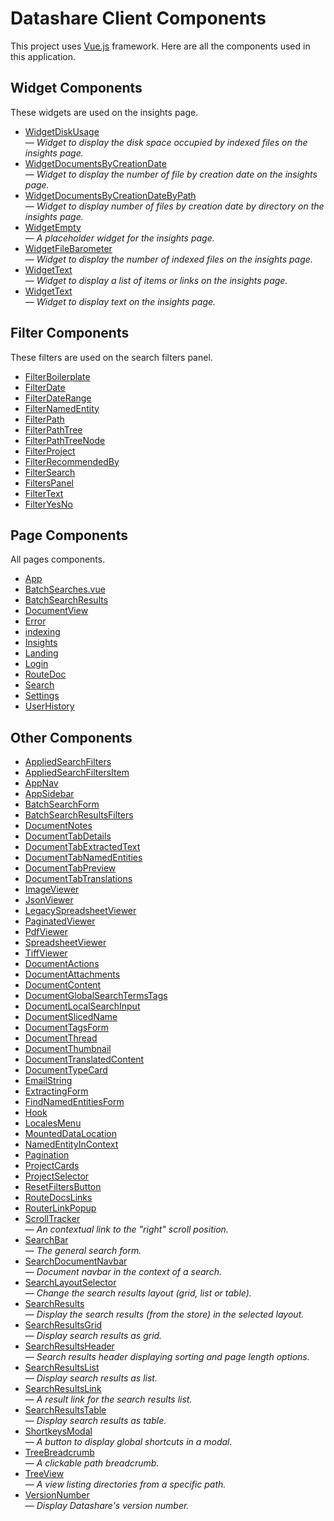 # Datashare Client Components

This project uses [Vue.js](https://vuejs.org) framework. Here are all the
components used in this application.

## Widget Components

These widgets are used on the insights page.

* [WidgetDiskUsage](components/WidgetDiskUsage.md) <br />— _Widget to display the disk space occupied by indexed files on the insights page._
* [WidgetDocumentsByCreationDate](components/WidgetDocumentsByCreationDate.md) <br />— _Widget to display the number of file by creation date on the insights page._
* [WidgetDocumentsByCreationDateByPath](components/WidgetDocumentsByCreationDateByPath.md) <br />— _Widget to display number of files by creation date by directory on the insights page._
* [WidgetEmpty](components/WidgetEmpty.md) <br />— _A placeholder widget for the insights page._
* [WidgetFileBarometer](components/WidgetFileBarometer.md) <br />— _Widget to display the number of indexed files on the insights page._
* [WidgetText](components/WidgetListGroup.md) <br />— _Widget to display a list of items or links on the insights page._
* [WidgetText](components/WidgetText.md) <br />— _Widget to display text on the insights page._

## Filter Components

These filters are used on the search filters panel.

* [FilterBoilerplate](components/FilterBoilerplate.md) 
* [FilterDate](components/FilterDate.md) 
* [FilterDateRange](components/FilterDateRange.md) 
* [FilterNamedEntity](components/FilterNamedEntity.md) 
* [FilterPath](components/FilterPath.md) 
* [FilterPathTree](components/FilterPathTree.md) 
* [FilterPathTreeNode](components/FilterPathTreeNode.md) 
* [FilterProject](components/FilterProject.md) 
* [FilterRecommendedBy](components/FilterRecommendedBy.md) 
* [FilterSearch](components/FilterSearch.md) 
* [FiltersPanel](components/FiltersPanel.md) 
* [FilterText](components/FilterText.md) 
* [FilterYesNo](components/FilterYesNo.md) 

## Page Components

All pages components.

* [App](pages/App.md) 
* [BatchSearches.vue](pages/BatchSearch.md) 
* [BatchSearchResults](pages/BatchSearchResults.md) 
* [DocumentView](pages/DocumentView.md) 
* [Error](pages/Error.md) 
* [indexing](pages/Indexing.md) 
* [Insights](pages/Insights.md) 
* [Landing](pages/Landing.md) 
* [Login](pages/Login.md) 
* [RouteDoc](pages/RouteDoc.md) 
* [Search](pages/Search.md) 
* [Settings](pages/Settings.md) 
* [UserHistory](pages/UserHistory.md) 

## Other Components

* [AppliedSearchFilters](components/AppliedSearchFilters.md) 
* [AppliedSearchFiltersItem](components/AppliedSearchFiltersItem.md) 
* [AppNav](components/AppNav.md) 
* [AppSidebar](components/AppSidebar.md) 
* [BatchSearchForm](components/BatchSearchForm.md) 
* [BatchSearchResultsFilters](components/BatchSearchResultsFilters.md) 
* [DocumentNotes](components/document/DocumentNotes.md) 
* [DocumentTabDetails](components/document/DocumentTabDetails.md) 
* [DocumentTabExtractedText](components/document/DocumentTabExtractedText.md) 
* [DocumentTabNamedEntities](components/document/DocumentTabNamedEntities.md) 
* [DocumentTabPreview](components/document/DocumentTabPreview.md) 
* [DocumentTabTranslations](components/document/DocumentTabTranslations.md) 
* [ImageViewer](components/document/viewers/ImageViewer.md) 
* [JsonViewer](components/document/viewers/JsonViewer.md) 
* [LegacySpreadsheetViewer](components/document/viewers/LegacySpreadsheetViewer.md) 
* [PaginatedViewer](components/document/viewers/PaginatedViewer.md) 
* [PdfViewer](components/document/viewers/PdfViewer.md) 
* [SpreadsheetViewer](components/document/viewers/SpreadsheetViewer.md) 
* [TiffViewer](components/document/viewers/TiffViewer.md) 
* [DocumentActions](components/DocumentActions.md) 
* [DocumentAttachments](components/DocumentAttachments.md) 
* [DocumentContent](components/DocumentContent.md) 
* [DocumentGlobalSearchTermsTags](components/DocumentGlobalSearchTermsTags.md) 
* [DocumentLocalSearchInput](components/DocumentLocalSearchInput.md) 
* [DocumentSlicedName](components/DocumentSlicedName.md) 
* [DocumentTagsForm](components/DocumentTagsForm.md) 
* [DocumentThread](components/DocumentThread.md) 
* [DocumentThumbnail](components/DocumentThumbnail.md) 
* [DocumentTranslatedContent](components/DocumentTranslatedContent.md) 
* [DocumentTypeCard](components/DocumentTypeCard.md) 
* [EmailString](components/EmailString.md) 
* [ExtractingForm](components/ExtractingForm.md) 
* [FindNamedEntitiesForm](components/FindNamedEntitiesForm.md) 
* [Hook](components/Hook.md) 
* [LocalesMenu](components/LocalesMenu.md) 
* [MountedDataLocation](components/MountedDataLocation.md) 
* [NamedEntityInContext](components/NamedEntityInContext.md) 
* [Pagination](components/Pagination.md) 
* [ProjectCards](components/ProjectCards.md) 
* [ProjectSelector](components/ProjectSelector.md) 
* [ResetFiltersButton](components/ResetFiltersButton.md) 
* [RouteDocsLinks](components/RouteDocsLinks.md) 
* [RouterLinkPopup](components/RouterLinkPopup.md) 
* [ScrollTracker](components/ScrollTracker.md) <br />— _An contextual link to the &quot;right&quot; scroll position._
* [SearchBar](components/SearchBar.md) <br />— _The general search form._
* [SearchDocumentNavbar](components/SearchDocumentNavbar.md) <br />— _Document navbar in the context of a search._
* [SearchLayoutSelector](components/SearchLayoutSelector.md) <br />— _Change the search results layout (grid, list or table)._
* [SearchResults](components/SearchResults.md) <br />— _Display the search results (from the store) in the selected layout._
* [SearchResultsGrid](components/SearchResultsGrid.md) <br />— _Display search results as grid._
* [SearchResultsHeader](components/SearchResultsHeader.md) <br />— _Search results header displaying sorting and page length options._
* [SearchResultsList](components/SearchResultsList.md) <br />— _Display search results as list._
* [SearchResultsLink](components/SearchResultsListLink.md) <br />— _A result link for the search results list._
* [SearchResultsTable](components/SearchResultsTable.md) <br />— _Display search results as table._
* [ShortkeysModal](components/ShortkeysModal.md) <br />— _A button to display global shortcuts in a modal._
* [TreeBreadcrumb](components/TreeBreadcrumb.md) <br />— _A clickable path breadcrumb._
* [TreeView](components/TreeView.md) <br />— _A view listing directories from a specific path._
* [VersionNumber](components/VersionNumber.md) <br />— _Display Datashare&#x27;s version number._
